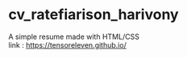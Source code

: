 # cv_ratefiarison_harivony
A simple resume made with HTML/CSS\
link : https://tensoreleven.github.io/

